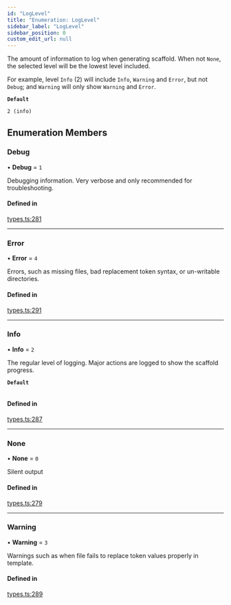 ```yaml
---
id: "LogLevel"
title: "Enumeration: LogLevel"
sidebar_label: "LogLevel"
sidebar_position: 0
custom_edit_url: null
---
```


The amount of information to log when generating scaffold.
When not `None`, the selected level will be the lowest level included.

For example, level `Info` (2) will include `Info`, `Warning` and `Error`, but not `Debug`; and `Warning` will only
show `Warning` and `Error`.

**`Default`**

`2 (info)`

## Enumeration Members

### Debug

• **Debug** = ``1``

Debugging information. Very verbose and only recommended for troubleshooting.

#### Defined in

[types.ts:281](https://github.com/chenasraf/simple-scaffold/blob/3343df7/src/types.ts#L281)

___

### Error

• **Error** = ``4``

Errors, such as missing files, bad replacement token syntax, or un-writable directories.

#### Defined in

[types.ts:291](https://github.com/chenasraf/simple-scaffold/blob/3343df7/src/types.ts#L291)

___

### Info

• **Info** = ``2``

The regular level of logging. Major actions are logged to show the scaffold progress.

**`Default`**

```ts

```

#### Defined in

[types.ts:287](https://github.com/chenasraf/simple-scaffold/blob/3343df7/src/types.ts#L287)

___

### None

• **None** = ``0``

Silent output

#### Defined in

[types.ts:279](https://github.com/chenasraf/simple-scaffold/blob/3343df7/src/types.ts#L279)

___

### Warning

• **Warning** = ``3``

Warnings such as when file fails to replace token values properly in template.

#### Defined in

[types.ts:289](https://github.com/chenasraf/simple-scaffold/blob/3343df7/src/types.ts#L289)
